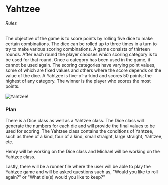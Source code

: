 # Yahtzee

###### Rules
The objective of the game is to score points by rolling five dice to make certain combinations. The dice can be rolled up to three times in a turn to try to make various scoring combinations. A game consists of thirteen rounds. After each round the player chooses which scoring category is to be used for that round. Once a category has been used in the game, it cannot be used again. The scoring categories have varying point values, some of which are fixed values and others where the score depends on the value of the dice. A Yahtzee is five-of-a-kind and scores 50 points; the highest of any category. The winner is the player who scores the most points.

![Yahtzee!](https://casualgamerevolution.com/sites/default/files/images/games/5_dice.jpg)

### Plan

There is a Dice class as well as a Yahtzee class. The Dice class will generate the numbers for each die and will provide the final values to be used for scoring. The Yahtzee class contains the conditions of Yahtzee, such as three of a kind, four of a kind, small straight, large straight, Yahtzee, etc.

Henry will be working on the Dice class and Michael will be working on the Yahtzee class.

Lastly, there will be a runner file where the user will be able to play the Yahtzee game and will be asked questions such as, "Would you like to roll again?" or "What die(s) would you like to keep?"




